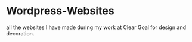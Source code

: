 # Wordpress-Websites
all the websites I have made during my work at Clear Goal for design and decoration.
